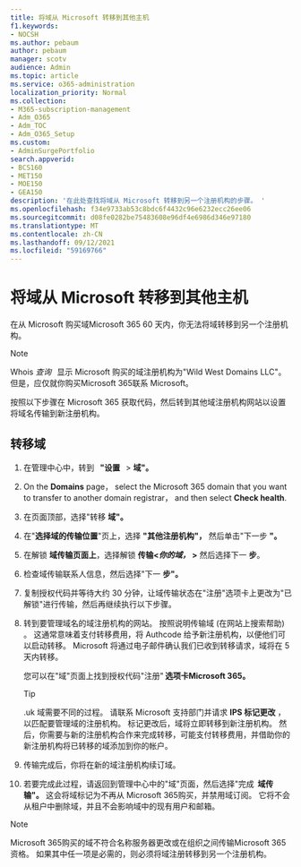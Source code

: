 ```yaml
---
title: 将域从 Microsoft 转移到其他主机
f1.keywords:
- NOCSH
ms.author: pebaum
author: pebaum
manager: scotv
audience: Admin
ms.topic: article
ms.service: o365-administration
localization_priority: Normal
ms.collection:
- M365-subscription-management
- Adm_O365
- Adm_TOC
- Adm_O365_Setup
ms.custom:
- AdminSurgePortfolio
search.appverid:
- BCS160
- MET150
- MOE150
- GEA150
description: '在此处查找将域从 Microsoft 转移到另一个注册机构的步骤。 '
ms.openlocfilehash: f34e9733ab53c8bdc6f4432c96e6232ecc26ee06
ms.sourcegitcommit: d08fe0282be75483608e96df4e6986d346e97180
ms.translationtype: MT
ms.contentlocale: zh-CN
ms.lasthandoff: 09/12/2021
ms.locfileid: "59169766"
---
```

# <a name="transfer-a-domain-from-microsoft-to-another-host"></a>将域从 Microsoft 转移到其他主机

在从 Microsoft 购买域Microsoft 365 60 天内，你无法将域转移到另一个注册机构。

> [!NOTE]
> Whois _查询_   显示 Microsoft 购买的域注册机构为"Wild West Domains LLC"。 但是，应仅就你购买Microsoft 365联系 Microsoft。

按照以下步骤在 Microsoft 365 获取代码，然后转到其他域注册机构网站以设置将域名传输到新注册机构。

## <a name="transfer-a-domain"></a>转移域

1. 在管理中心中，转到   **"设置**   >  **域"。**

2. On the **Domains** page， select the Microsoft 365 domain that you want to transfer to another domain registrar， and then select **Check health**.

3. 在页面顶部，选择"转移 **域"。**

4. 在"**选择域的传输位置**"页上，选择 **"其他注册机构"，** 然后单击"下一步 **"。**

5. 在解锁 **域传输页面上**，选择解锁 **传输<_你的域，_ >** 然后选择下一 **步**。

6. 检查域传输联系人信息，然后选择"下一 **步"。**

7. 复制授权代码并等待大约 30 分钟，让域传输状态在"注册"选项卡上更改为"已解锁"进行传输，然后再继续执行以下步骤。

8. 转到要管理域名的域注册机构的网站。 按照说明传输域 (在网站上搜索帮助) 。 这通常意味着支付转移费用，将 Authcode 给予新注册机构，以便他们可以启动转移。 Microsoft 将通过电子邮件确认我们已收到转移请求，域将在 5 天内转移。

    您可以在"域"页面上找到授权代码"注册" **选项卡Microsoft 365。**
    
    > [!TIP]
    > .uk 域需要不同的过程。 请联系 Microsoft 支持部门并请求 **IPS 标记更改** ，以匹配要管理域的注册机构。 标记更改后，域将立即转移到新注册机构。 然后，你需要与新的注册机构合作来完成转移，可能支付转移费用，并借助你的新注册机构将已转移的域添加到你的帐户。

9. 传输完成后，你将在新的域注册机构续订域。

10. 若要完成此过程，请返回到管理中心中的"域"页面，然后选择"完成  **域传输"。** 这会将域标记为不再从 Microsoft 365购买，并禁用域订阅。 它将不会从租户中删除域，并且不会影响域中的现有用户和邮箱。

> [!NOTE]
> Microsoft 365购买的域不符合名称服务器更改或在组织之间传输Microsoft 365资格。 如果其中任一项是必需的，则必须将域注册转移到另一个注册机构。
